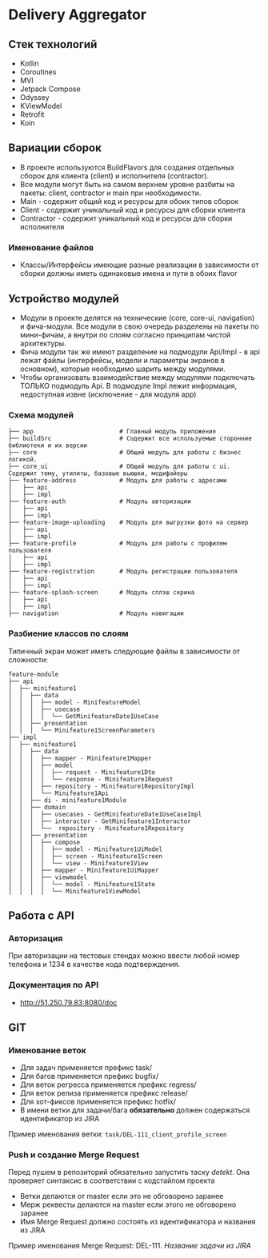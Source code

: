 # Delivery Aggregator

## Стек технологий

* Kotlin
* Coroutines
* MVI
* Jetpack Compose
* Odyssey
* KViewModel
* Retrofit
* Koin

## Вариации сборок

* В проекте используются BuildFlavors для создания отдельных сборок для клиента (client) и исполнителя (contractor).
* Все модули могут быть на самом верхнем уровне разбиты на пакеты: client, contractor и main при необходимости.
* Main - содержит общий код и ресурсы для обоих типов сборок
* Client - содержит уникальный код и ресурсы для сборки клиента
* Contractor - содержит уникальный код и ресурсы для сборки исполнителя

### Именование файлов

* Классы/Интерфейсы имеющие разные реализации в зависимости от сборки должны иметь одинаковые имена и пути в обоих
  flavor

## Устройство модулей

* Модули в проекте делятся на технические (core, core-ui, navigation) и фича-модули. Все модули в свою очередь
  разделены на пакеты по мини-фичам, а внутри по слоям согласно принципам чистой архитектуры.
* Фича модули так же имеют разделение на подмодули Api/Impl - в api лежат файлы (интерфейсы, модели и параметры
  экранов в основном), которые необходимо шарить между модулями.
* Чтобы организовать взаимодействие между модулями подключать ТОЛЬКО подмодуль Api. В подмодуле Impl лежит информация,
  недоступная извне (исключение - для модуля app)

### Схема модулей

```
├── app                        # Главный модуль приложения
├── buildSrc                   # Содержит все используемые сторонние библиотеки и их версии
├── core                       # Общий модуль для работы с бизнес логикой. 
├── core_ui                    # Общий модуль для работы с ui. Содержит тему, утилиты, базовые вьюшки, модифайеры
├── feature-address            # Модуль для работы с адресами
│   ├── api                    
│   ├── impl      
├── feature-auth               # Модуль авторизации
│   ├── api                    
│   ├── impl    
├── feature-image-uploading    # Модуль для выгрузки фото на сервер
│   ├── api                    
│   ├── impl    
├── feature-profile            # Модуль для работы с профилем пользователя
│   ├── api                    
│   ├── impl    
├── feature-registration       # Модуль регистрации пользователя
│   ├── api                    
│   ├── impl    
├── feature-splash-screen      # Модуль сплэш скрина
│   ├── api                    
│   ├── impl     
├── navigation                 # Модуль навигации
```

### Разбиение классов по слоям

Типичный экран может иметь следующие файлы в зависимости от сложности:

```
feature-module
├── api 
│  ├── minifeature1
│  │  ├── data                 
│  │  │  ├── model - MinifeatureModel             
│  │  │  ├── usecase                 
│  │  │  │  └── GetMinifeatureDate1UseCase                 
│  │  ├── presentation   
│  │  │  └── Minifeature1ScreenParameters                 
├── impl   
│  ├── minifeature1
│  │  ├── data
│  │  │  ├── mapper - Minifeature1Mapper
│  │  │  ├── model
│  │  │  │  ├── request - Minifeature1Dto
│  │  │  │  └── response - Minifeature1Request
│  │  │  ├── repository - Minifeature1RepositoryImpl
│  │  │  └── Minifeature1Api
│  │  ├── di - minifeature1Module
│  │  ├── domain
│  │  │  ├── usecases - GetMinifeatureDate1UseCaseImpl
│  │  │  ├── interactor - GetMinifeature1Interactor
│  │  │  └──  repository - Minifeature1Repository
│  │  ├── presentation
│  │  │  ├── compose 
│  │  │  │  ├── model - Minifeature1UiModel
│  │  │  │  ├── screen - Minifeature1Screen
│  │  │  │  └── view - Minifeature1View
│  │  │  ├── mapper - Minifeature1UiMapper
│  │  │  ├── viewmodel
│  │  │  │  └── model - Minifeature1State
│  │  │  │  └── Minifeature1ViewModel
```

## Работа с API

### Авторизация

При авторизации на тестовых стендах можно ввести любой номер телефона и 1234 в качестве кода подтверждения.

### Документация по API

* http://51.250.79.83:8080/doc

## GIT

### Именование веток

* Для задач применяется префикс task/
* Для багов применяется префикс bugfix/
* Для веток регресса применяется префикс regress/
* Для веток релиза применяется префикс release/
* Для хот-фиксов применяется префикс hotfix/
* В имени ветки для задачи/бага **обязательно** должен содержаться идентификатор из JIRA

Пример именования ветки: `task/DEL-111_client_profile_screen`

### Push и создание Merge Request

Перед пушем в репозиторий обязательно запустить таску *detekt*. Она проверяет синтаксис в соответствии с
кодстайлом проекта

* Ветки делаются от master если это не обговорено заранее
* Мерж реквесты делаются на master если этого не обговорено заранее
* Имя Merge Request должно состоять из идентификатора и названия из JIRA

Пример именования Merge Request: DEL-111. *Название задачи из JIRA*